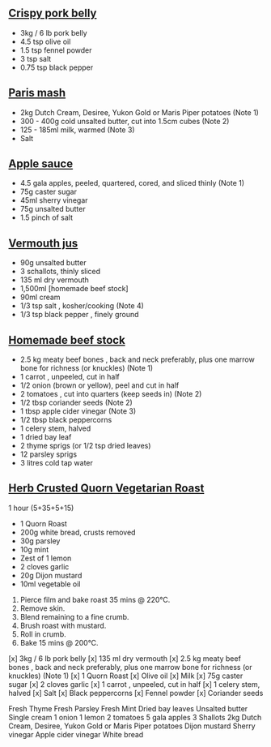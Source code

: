 ## [Crispy pork belly](https://www.recipetineats.com/crispy-slow-roasted-pork-belly)

* 3kg / 6 lb pork belly
* 4.5 tsp olive oil
* 1.5 tsp fennel powder
* 3 tsp salt
* 0.75 tsp black pepper

## [Paris mash](https://www.recipetineats.com/paris-mash-creamy-mashed-potato)

* 2kg Dutch Cream, Desiree, Yukon Gold or Maris Piper potatoes (Note 1)
* 300 - 400g cold unsalted butter, cut into 1.5cm cubes (Note 2)
* 125 - 185ml milk, warmed (Note 3)
* Salt

## [Apple sauce](https://www.recipetineats.com/apple-sauce)

* 4.5 gala apples, peeled, quartered, cored, and sliced thinly (Note 1)
* 75g caster sugar
* 45ml sherry vinegar
* 75g unsalted butter
* 1.5 pinch of salt

## [Vermouth jus](https://www.recipetineats.com/vermouth-jus-sauce)

* 90g unsalted butter
* 3 schallots, thinly sliced
* 135 ml dry vermouth
* 1,500ml [homemade beef stock]
* 90ml cream
* 1/3 tsp salt , kosher/cooking (Note 4)
* 1/3 tsp black pepper , finely ground

## [Homemade beef stock](https://www.recipetineats.com/homemade-beef-stock)

* 2.5 kg meaty beef bones , back and neck preferably, plus one marrow bone for richness (or knuckles) (Note 1)
* 1 carrot , unpeeled, cut in half
* 1/2 onion (brown or yellow), peel and cut in half
* 2 tomatoes , cut into quarters (keep seeds in) (Note 2)
* 1/2 tbsp coriander seeds (Note 2)
* 1 tbsp apple cider vinegar (Note 3)
* 1/2 tbsp black peppercorns
* 1 celery stem, halved
* 1 dried bay leaf
* 2 thyme sprigs (or 1/2 tsp dried leaves)
* 12 parsley sprigs
* 3 litres cold tap water

## [Herb Crusted Quorn Vegetarian Roast](https://www.quorn.co.uk/recipes/herb-crusted-quorn-vegetarian-roast)

1 hour (5+35+5+15)

* 1 Quorn Roast
* 200g white bread, crusts removed
* 30g parsley
* 10g mint
* Zest of 1 lemon
* 2 cloves garlic
* 20g Dijon mustard
* 10ml vegetable oil

1. Pierce film and bake roast 35 mins @ 220°C.
2. Remove skin.
3. Blend remaining to a fine crumb.
4. Brush roast with mustard.
5. Roll in crumb.
6. Bake 15 mins @ 200°C.


[x] 3kg / 6 lb pork belly
[x] 135 ml dry vermouth
[x] 2.5 kg meaty beef bones , back and neck preferably, plus one marrow bone for richness (or knuckles) (Note 1)
[x] 1 Quorn Roast
[x] Olive oil
[x] Milk
[x] 75g caster sugar
[x] 2 cloves garlic
[x] 1 carrot , unpeeled, cut in half
[x] 1 celery stem, halved
[x] Salt
[x] Black peppercorns
[x] Fennel powder
[x] Coriander seeds

Fresh Thyme
Fresh Parsley
Fresh Mint
Dried bay leaves
Unsalted butter
Single cream
1 onion
1 lemon
2 tomatoes
5 gala apples
3 Shallots
2kg Dutch Cream, Desiree, Yukon Gold or Maris Piper potatoes
Dijon mustard
Sherry vinegar
Apple cider vinegar
White bread

